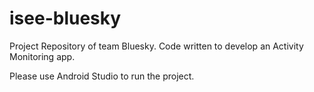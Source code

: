 # isee-bluesky
Project Repository of team Bluesky. Code written to develop an Activity Monitoring app.

Please use Android Studio to run the project.
